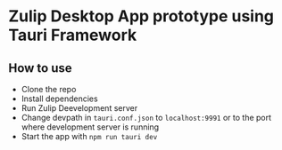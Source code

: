 # Zulip Desktop App prototype using Tauri Framework

## How to use 
- Clone the repo
- Install dependencies
- Run Zulip Deevelopment server
- Change devpath in `tauri.conf.json` to `localhost:9991` or to the port where development server is running
- Start the app with `npm run tauri dev`
